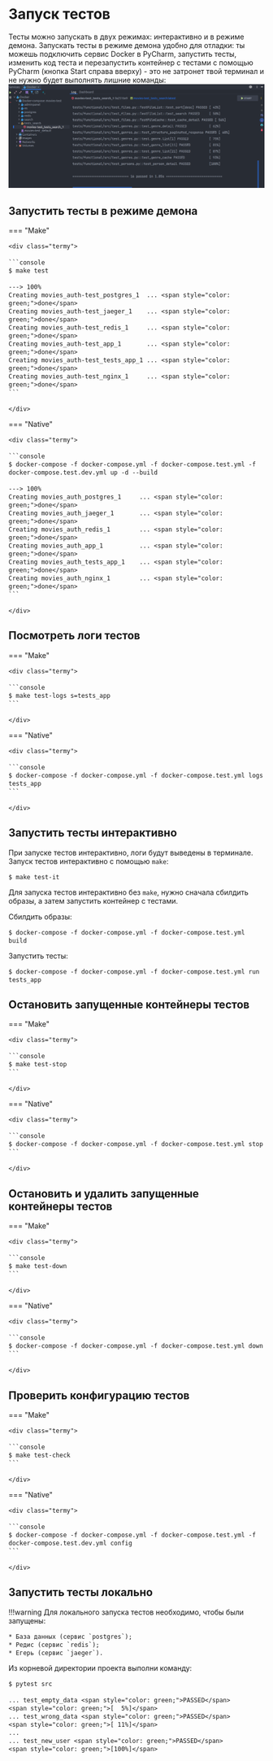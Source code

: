 # Запуск тестов
Тесты можно запускать в двух режимах: интерактивно и в режиме демона.
Запускать тесты в режиме демона удобно для отладки: ты можешь подключить сервис Docker в PyCharm,
запустить тесты, изменить код теста и перезапустить контейнер с тестами с помощью PyCharm
(кнопка Start справа вверху) - это не затронет твой терминал и не нужно будет
выполнять лишние команды:
![test-container-in-pycharm](../img/PyCharm/test-container-in-pycharm.png)

## Запустить тесты в режиме демона
=== "Make"

    <div class="termy">

    ```console
    $ make test

    ---> 100%
    Creating movies_auth-test_postgres_1  ... <span style="color: green;">done</span>
    Creating movies_auth-test_jaeger_1    ... <span style="color: green;">done</span>
    Creating movies_auth-test_redis_1     ... <span style="color: green;">done</span>
    Creating movies_auth-test_app_1       ... <span style="color: green;">done</span>
    Creating movies_auth-test_tests_app_1 ... <span style="color: green;">done</span>
    Creating movies_auth-test_nginx_1     ... <span style="color: green;">done</span>
    ```

    </div>

=== "Native"

    <div class="termy">

    ```console
    $ docker-compose -f docker-compose.yml -f docker-compose.test.yml -f docker-compose.test.dev.yml up -d --build

    ---> 100%
    Creating movies_auth_postgres_1     ... <span style="color: green;">done</span>
    Creating movies_auth_jaeger_1       ... <span style="color: green;">done</span>
    Creating movies_auth_redis_1        ... <span style="color: green;">done</span>
    Creating movies_auth_app_1          ... <span style="color: green;">done</span>
    Creating movies_auth_tests_app_1    ... <span style="color: green;">done</span>
    Creating movies_auth_nginx_1        ... <span style="color: green;">done</span>
    ```

    </div>

## Посмотреть логи тестов
=== "Make"

    <div class="termy">

    ```console
    $ make test-logs s=tests_app
    ```

    </div>

=== "Native"

    <div class="termy">

    ```console
    $ docker-compose -f docker-compose.yml -f docker-compose.test.yml logs tests_app
    ```

    </div>


## Запустить тесты интерактивно
При запуске тестов интерактивно, логи будут выведены в терминале.
Запуск тестов интерактивно с помощью `make`:
<div class="termy">

```console
$ make test-it
```

</div>

Для запуска тестов интерактивно без `make`, нужно сначала сбилдить образы, а затем запустить
контейнер с тестами.

Сбилдить образы:
<div class="termy">

```console
$ docker-compose -f docker-compose.yml -f docker-compose.test.yml build
```

</div>

Запустить тесты:
<div class="termy">

```console
$ docker-compose -f docker-compose.yml -f docker-compose.test.yml run tests_app
```

</div>

## Остановить запущенные контейнеры тестов
=== "Make"

    <div class="termy">

    ```console
    $ make test-stop
    ```

    </div>

=== "Native"

    <div class="termy">

    ```console
    $ docker-compose -f docker-compose.yml -f docker-compose.test.yml stop
    ```

    </div>

## Остановить и удалить запущенные контейнеры тестов
=== "Make"

    <div class="termy">

    ```console
    $ make test-down
    ```

    </div>

=== "Native"

    <div class="termy">

    ```console
    $ docker-compose -f docker-compose.yml -f docker-compose.test.yml down
    ```

    </div>

## Проверить конфигурацию тестов
=== "Make"

    <div class="termy">

    ```console
    $ make test-check
    ```

    </div>

=== "Native"

    <div class="termy">

    ```console
    $ docker-compose -f docker-compose.yml -f docker-compose.test.yml -f docker-compose.test.dev.yml config
    ```

    </div>

## Запустить тесты локально
!!!warning
    Для локального запуска тестов необходимо, чтобы были запущены:

    * База данных (сервис `postgres`);
    * Редис (сервис `redis`);
    * Егерь (сервис `jaeger`).
Из корневой директории проекта выполни команду:
<div class="termy">

```console
$ pytest src

... test_empty_data <span style="color: green;">PASSED</span>      <span style="color: green;">[  5%]</span>
... test_wrong_data <span style="color: green;">PASSED</span>      <span style="color: green;">[ 11%]</span>
...
... test_new_user <span style="color: green;">PASSED</span>        <span style="color: green;">[100%]</span>
```

</div>

